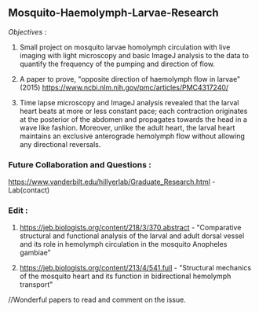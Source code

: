 ## Mosquito-Haemolymph-Larvae-Research

_Objectives_ : 
1) Small project on mosquito larvae homolymph circulation with live imaging with light microscopy and basic ImageJ analysis to the data to quantify the frequency of the pumping and direction of flow.

2) A paper to prove, "opposite direction of haemolymph flow in larvae" (2015) https://www.ncbi.nlm.nih.gov/pmc/articles/PMC4317240/

3) Time lapse microscopy and ImageJ analysis revealed that the larval heart beats at more or less constant pace; each contraction originates at the posterior of the abdomen and propagates towards the head in a wave like fashion. Moreover, unlike the adult heart, the larval heart maintains an exclusive anterograde hemolymph flow without allowing any directional reversals.

### Future Collaboration and Questions : 
https://www.vanderbilt.edu/hillyerlab/Graduate_Research.html -  Lab(contact)

### Edit :
1) https://jeb.biologists.org/content/218/3/370.abstract - "Comparative structural and functional analysis of the larval and adult dorsal vessel and its role in hemolymph circulation in the mosquito Anopheles gambiae"

2) https://jeb.biologists.org/content/213/4/541.full - "Structural mechanics of the mosquito heart and its function in bidirectional hemolymph transport"

//Wonderful papers to read and comment on the issue.


